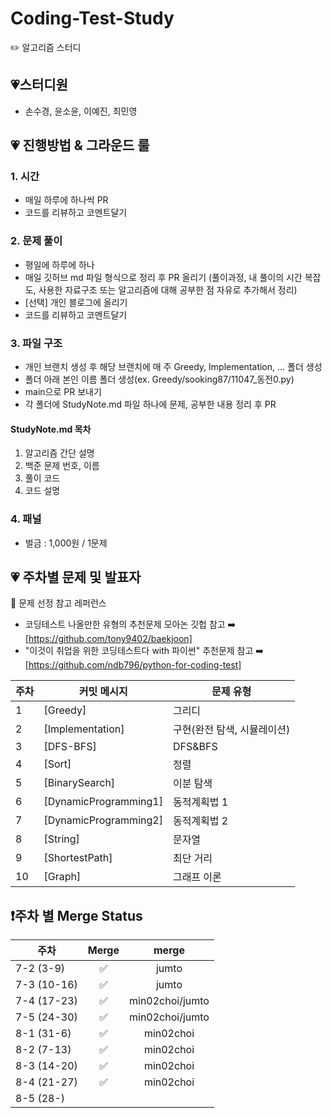 # Coding-Test-Study
 ✏️ 알고리즘 스터디
 ## 💗스터디원

 - 손수경, 윤소윤, 이예진, 최민영
   </br>

 ## 💗 진행방법 & 그라운드 룰

 ### 1. 시간

 - 매일 하루에 하나씩 PR
 - 코드를 리뷰하고 코멘트달기

 ### 2. 문제 풀이

 - 평일에 하루에 하나
 - 매일 깃허브 md 파일 형식으로 정리 후 PR 올리기 (풀이과정, 내 풀이의 시간 복잡도, 사용한 자료구조 또는 알고리즘에 대해 공부한 점 자유로 추가해서 정리)
 - [선택] 개인 블로그에 올리기
 - 코드를 리뷰하고 코멘트달기

 ### 3. 파일 구조

 - 개인 브랜치 생성 후 해당 브랜치에 매 주 Greedy, Implementation, ... 폴더 생성
 - 폴더 아래 본인 이름 폴더 생성(ex. Greedy/sooking87/11047_동전0.py)
 - main으로 PR 보내기
 - 각 폴더에 StudyNote.md 파일 하나에 문제, 공부한 내용 정리 후 PR

 #### StudyNote.md 목차

 1. 알고리즘 간단 설명
 2. 백준 문제 번호, 이름
 3. 풀이 코드
 4. 코드 설명

 ### 4. 패널

 - 벌금 : 1,000원 / 1문제
   </br>

 ## 💗 주차별 문제 및 발표자

 📖 문제 선정 참고 레퍼런스

 - 코딩테스트 나올만한 유형의 추천문제 모아논 깃헙 참고 ➡️ [https://github.com/tony9402/baekjoon]
 - "이것이 취업을 위한 코딩테스트다 with 파이썬" 추천문제 참고 ➡️ [https://github.com/ndb796/python-for-coding-test]
   </br>

 | 주차 | 커밋 메시지           | 문제 유형                   |
 | ---- | --------------------- | --------------------------- |
 | 1    | [Greedy]              | 그리디                      |
 | 2    | [Implementation]      | 구현(완전 탐색, 시뮬레이션) |
 | 3    | [DFS-BFS]             | DFS&BFS                     |
 | 4    | [Sort]                | 정렬                        |
 | 5    | [BinarySearch]        | 이분 탐색                   |
 | 6    | [DynamicProgramming1] | 동적계획법 1                |
 | 7    | [DynamicProgramming2] | 동적계획법 2                |
 | 8    | [String]              | 문자열                      |
 | 9    | [ShortestPath]        | 최단 거리                   |
 | 10   | [Graph]               | 그래프 이론                 |

 ## ❗주차 별 Merge Status

 | 주차 | Merge        | merge |
 | ---- | :---------------------: | :--: | 
  | 7-2 (3-9)   |     ✅        | jumto |
  | 7-3 (10-16)   |     ✅        | jumto |
  | 7-4 (17-23)   |     ✅        | min02choi/jumto |
 | 7-5 (24-30)   |      ✅        | min02choi/jumto|
 | 8-1 (31-6)    |   ✅    | min02choi |
 | 8-2 (7-13)  |      ✅     | min02choi |
 | 8-3 (14-20)  |     ✅      | min02choi | 
 | 8-4 (21-27)  |   ✅   | min02choi |
 | 8-5 (28-)  |  ||
